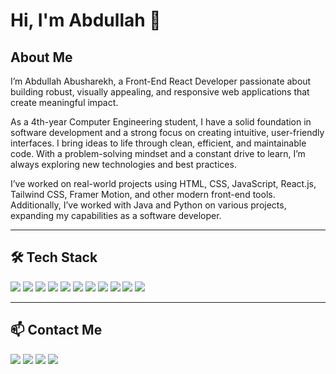 # Hi, I'm Abdullah 👋

## About Me
I’m Abdullah Abusharekh, a Front-End React Developer passionate about building robust, visually appealing, and responsive web applications that create meaningful impact.

As a 4th-year Computer Engineering student, I have a solid foundation in software development and a strong focus on creating intuitive, user-friendly interfaces. I bring ideas to life through clean, efficient, and maintainable code. With a problem-solving mindset and a constant drive to learn, I’m always exploring new technologies and best practices.

I’ve worked on real-world projects using HTML, CSS, JavaScript, React.js, Tailwind CSS, Framer Motion, and other modern front-end tools. Additionally, I’ve worked with Java and Python on various projects, expanding my capabilities as a software developer.

---

## 🛠 Tech Stack
<p>
  <img src="https://img.shields.io/badge/HTML5-E34F26?style=for-the-badge&logo=html5&logoColor=white" />
  <img src="https://img.shields.io/badge/CSS3-1572B6?style=for-the-badge&logo=css3&logoColor=white" />
  <img src="https://img.shields.io/badge/JavaScript-F7DF1E?style=for-the-badge&logo=javascript&logoColor=black" />
  <img src="https://img.shields.io/badge/TypeScript-F7DF1E?style=for-the-badge&logo=javascript&logoColor=black" />
  <img src="https://img.shields.io/badge/React-20232A?style=for-the-badge&logo=react&logoColor=61DAFB" />
  <img src="https://img.shields.io/badge/TailwindCSS-38B2AC?style=for-the-badge&logo=tailwind-css&logoColor=white" />
  <img src="https://img.shields.io/badge/Framer%20Motion-0055FF?style=for-the-badge&logo=framer&logoColor=white" />
  <img src="https://img.shields.io/badge/Git-F05032?style=for-the-badge&logo=git&logoColor=white" />
  <img src="https://img.shields.io/badge/GitHub-181717?style=for-the-badge&logo=github&logoColor=white" />
  <img src="https://img.shields.io/badge/Java-ED8B00?style=for-the-badge&logo=openjdk&logoColor=white" />
  <img src="https://img.shields.io/badge/Python-3776AB?style=for-the-badge&logo=python&logoColor=white" />
</p>

---

## 📫 Contact Me
<p>
  <a href="mailto:aboodmabusharekh1412004@gmail.com?subject=GitHub%20Profile%20Inquiry"><img src="https://img.shields.io/badge/Gmail-D14836?style=for-the-badge&logo=gmail&logoColor=white" /></a>
  <a href="https://www.linkedin.com/in/abdullah-abusharekh"><img src="https://img.shields.io/badge/LinkedIn-0077B5?style=for-the-badge&logo=linkedin&logoColor=white" /></a>
  <a href="https://www.facebook.com/abdullah.abusharekh"><img src="https://img.shields.io/badge/Facebook-1877F2?style=for-the-badge&logo=facebook&logoColor=white" /></a>
  <a href="https://www.instagram.com/abdullah.abusharekh/"><img src="https://img.shields.io/badge/Instagram-E4405F?style=for-the-badge&logo=instagram&logoColor=white" /></a>
</p>
